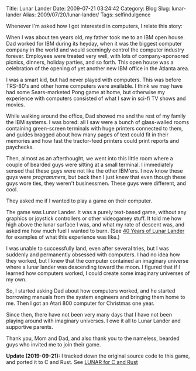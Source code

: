 Title: Lunar Lander
Date: 2009-07-21 03:24:42
Category: Blog
Slug: lunar-lander
Alias: 2009/07/20/lunar-lander/
Tags: selfindulgence


Whenever I'm asked how I got interested in computers, I relate this story:

When I was about ten years old, my father took me to an IBM open house. Dad worked for IBM during its heyday, when it was the biggest computer company in the world and would seemingly control the computer industry forever. Employees were treated very well, with lots of company-sponsored picnics, dinners, holiday parties, and so forth. This open house was a celebration of the opening of yet another new IBM office in the Atlanta area.

I was a smart kid, but had never played with computers. This was before TRS-80's and other home computers were available. I think we may have had some Sears-marketed Pong game at home, but otherwise my experience with computers consisted of what I saw in sci-fi TV shows and movies.

While walking around the office, Dad showed me and the rest of my family the IBM systems. I was bored: all I saw were a bunch of glass-walled rooms containing green-screen terminals with huge printers connected to them, and guides bragged about how many pages of text could fit in their memories and how fast the tractor-feed printers could print reports and paychecks.

Then, almost as an afterthought, we went into this little room where a couple of bearded guys were sitting at a small terminal. I immediately sensed that these guys were not like the other IBM'ers. I now know these guys were _programmers_, but back then I just knew that even though these guys wore ties, they weren't businessmen.  These guys were different, and cool.

They asked me if I wanted to play a game on their computer.

The game was Lunar Lander.  It was a purely text-based game, without any graphics or joystick controllers or other videogamey stuff.  It told me how high above the lunar surface I was, and what my rate of descent was, and asked me how much fuel I wanted to burn.  (See [40 Years of Lunar Lander](http://technologizer.com/2009/07/19/lunar-lander/) for examples of what this experience was like.)

I was unable to successfully land, even after several tries, but I was suddenly and permanently obsessed with computers.  I had no idea how they worked, but I knew that the computer contained an imaginary universe where a lunar lander was descending toward the moon. I figured that if I learned how computers worked, I could create some imaginary universes of my own.

So, I started asking Dad about how computers worked, and he started borrowing manuals from the system engineers and bringing them home to me.  Then I got an Atari 800 computer for Christmas one year.

Since then, there have not been very many days that I have not been playing around with imaginary universes.  I owe it all to Lunar Lander and supportive parents.

Thank you, Mom and Dad, and also thank you to the nameless, bearded guys who invited me to join their game.

**Update (2019-09-21):** I tracked down the original source code to this game, and ported it to C and Rust. See [LUNAR for C and Rust](lunar-for-c-and-rust.html)